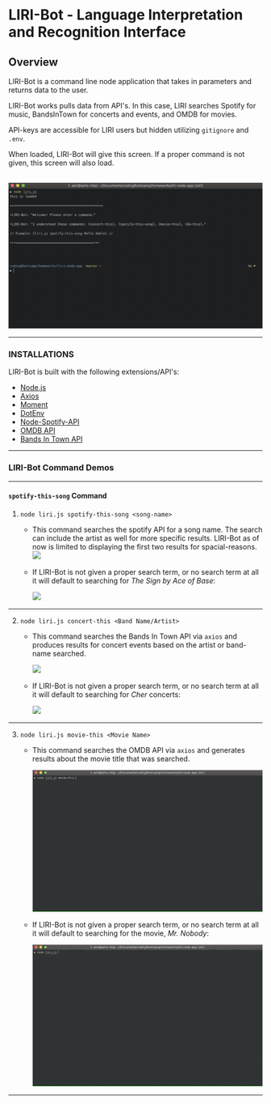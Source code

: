 # LIRI-Bot - Language Interpretation and Recognition Interface

## Overview
LIRI-Bot is a command line node application that takes in parameters and returns data to the user.

LIRI-Bot works pulls data from API's. In this case, LIRI searches Spotify for music, BandsInTown for concerts and events, and OMDB for movies.

API-keys are accessible for LIRI users but hidden utilizing `gitignore` and `.env`.
<aside> When loaded, LIRI-Bot will give this screen. If a proper command is not given, this screen will also load. </aside>

<br>

![WELCOME Image](/images/Liri_Bot_WELCOME_Demo.png)

***

### INSTALLATIONS
LIRI-Bot is built with the following extensions/API's:
* [Node.js](https://nodejs.org/en/)
* [Axios](https://www.npmjs.com/package/axios)
* [Moment](https://www.npmjs.com/package/moment)
* [DotEnv](https://www.npmjs.com/package/dotenv)
* [Node-Spotify-API](https://www.npmjs.com/package/node-spotify-api)
* [OMDB API](http://www.omdbapi.com)
* [Bands In Town API](http://www.artists.bandsintown.com/bandsintown-api)

***

### LIRI-Bot Command Demos
<hr>

#### `spotify-this-song` Command
1. `node liri.js spotify-this-song <song-name>`
    - This command searches the spotify API for a song name. The search can include the artist as well for more specific results. LIRI-Bot as of now is limited to displaying the first two results for spacial-reasons.
        <br>
        <img src="/images/Liri_Bot_spotify-this-song-1_Demo.gif"/>


    - If LIRI-Bot is not given a proper search term, or no search term at all it will default to searching for <em>The Sign by Ace of Base</em>:
        <br>

        <img src="/images/Liri_Bot_spotify-this-song_ERR_Demo.gif"/>

<hr>

2. `node liri.js concert-this <Band Name/Artist>`
    - This command searches the Bands In Town API via `axios` and produces results for concert events based on the artist or band-name searched.
        <br>

        <img src="/images/Liri_Bot_concert-this_Demo.gif"/>

    - If LIRI-Bot is not given a proper search term, or no search term at all it will default to searching for <em>Cher</em> concerts:

        <img src="/images/Liri_Bot_concert-this_Demo_1.gif"/>

<hr>

3. `node liri.js movie-this <Movie Name>`
    - This command searches the OMDB API via `axios` and generates results about the movie title that was searched.

        <img src="/images/Liri_Bot_movie-this_Demo_.gif"/>

    - If LIRI-Bot is not given a proper search term, or no search term at all it will default to searching for the movie, <em>Mr. Nobody</em>:

        <img src="/images/Liri_Bot_movie-this_Demo_err.gif"/>

<hr>



  
    
